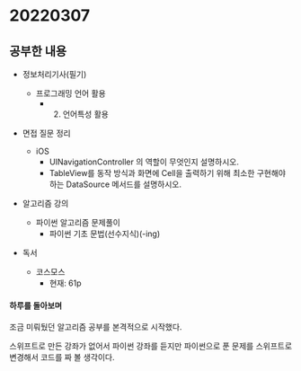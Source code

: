 # 20220307

## 공부한 내용
+ 정보처리기사(필기)
    * 프로그래밍 언어 활용
      + 2. 언어특성 활용
    
+ 면접 질문 정리
  - iOS
    * UINavigationController 의 역할이 무엇인지 설명하시오.
    * TableView를 동작 방식과 화면에 Cell을 출력하기 위해 최소한 구현해야 하는 DataSource 메서드를 설명하시오.

+ 알고리즘 강의
  - 파이썬 알고리즘 문제풀이
    * 파이썬 기초 문법(선수지식)(-ing)

+ 독서
  - 코스모스
    * 현재: 61p

#### 하루를 돌아보며
조금 미뤄뒀던 알고리즘 공부를 본격적으로 시작했다.

스위프트로 만든 강좌가 없어서 파이썬 강좌를 듣지만 파이썬으로 푼 문제를 스위프트로 변경해서 코드를 짜 볼 생각이다.
